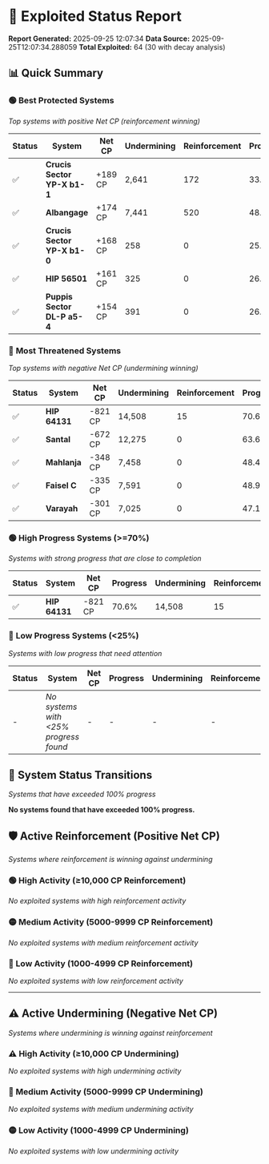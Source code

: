 # 🌟 Exploited Status Report

**Report Generated:** 2025-09-25 12:07:34
**Data Source:** 2025-09-25T12:07:34.288059
**Total Exploited:** 64 (30 with decay analysis)

## 📊 Quick Summary

### 🟢 **Best Protected Systems**
*Top systems with positive Net CP (reinforcement winning)*

| Status | System | Net CP | Undermining | Reinforcement | Progress |
|--------|--------|--------|-------------|---------------|----------|
| ✅ | **Crucis Sector YP-X b1-1** | +189 CP | 2,641 | 172 | 33.4% |
| ✅ | **Albangage** | +174 CP | 7,441 | 520 | 48.5% |
| ✅ | **Crucis Sector YP-X b1-0** | +168 CP | 258 | 0 | 25.8% |
| ✅ | **HIP 56501** | +161 CP | 325 | 0 | 26.0% |
| ✅ | **Puppis Sector DL-P a5-4** | +154 CP | 391 | 0 | 26.2% |

### 🔴 **Most Threatened Systems**
*Top systems with negative Net CP (undermining winning)*

| Status | System | Net CP | Undermining | Reinforcement | Progress |
|--------|--------|--------|-------------|---------------|----------|
| ✅ | **HIP 64131** | -821 CP | 14,508 | 15 | 70.6% |
| ✅ | **Santal** | -672 CP | 12,275 | 0 | 63.6% |
| ✅ | **Mahlanja** | -348 CP | 7,458 | 0 | 48.4% |
| ✅ | **Faisel C** | -335 CP | 7,591 | 0 | 48.9% |
| ✅ | **Varayah** | -301 CP | 7,025 | 0 | 47.1% |

### 🟢 **High Progress Systems (>=70%)**
*Systems with strong progress that are close to completion*

| Status | System | Net CP | Progress | Undermining | Reinforcement |
|--------|--------|--------|----------|-------------|---------------|
| ✅ | **HIP 64131** | -821 CP | 70.6% | 14,508 | 15 |

### 🔴 **Low Progress Systems (<25%)**
*Systems with low progress that need attention*

| Status | System | Net CP | Progress | Undermining | Reinforcement |
|--------|--------|--------|----------|-------------|---------------|
| - | *No systems with <25% progress found* | - | - | - | - |
## 🔄 System Status Transitions
*Systems that have exceeded 100% progress*

**No systems found that have exceeded 100% progress.**

## 🛡️ Active Reinforcement (Positive Net CP)
*Systems where reinforcement is winning against undermining*

### 🟢 High Activity (≥10,000 CP Reinforcement)

*No exploited systems with high reinforcement activity*

### 🟡 Medium Activity (5000-9999 CP Reinforcement)

*No exploited systems with medium reinforcement activity*

### 🔴 Low Activity (1000-4999 CP Reinforcement)

*No exploited systems with low reinforcement activity*


---

## ⚠️ Active Undermining (Negative Net CP)
*Systems where undermining is winning against reinforcement*

### ⚠️ High Activity (≥10,000 CP Undermining)

*No exploited systems with high undermining activity*

### 🔶 Medium Activity (5000-9999 CP Undermining)

*No exploited systems with medium undermining activity*

### 🟡 Low Activity (1000-4999 CP Undermining)

*No exploited systems with low undermining activity*
